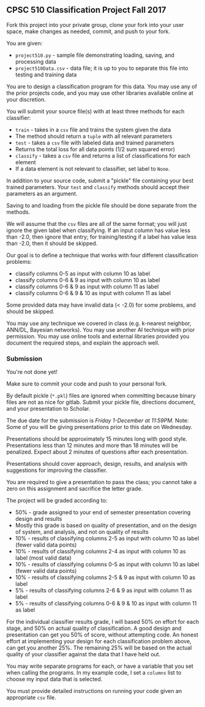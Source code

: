 ## CPSC 510 Classification Project Fall 2017

Fork this project into your private group, clone your fork into your user space, make changes as needed, commit, and push to your fork.

You are given:
 * `project510.py` - sample file demonstrating loading, saving, and processing data
 * `project510Data.csv` - data file; it is up to you to separate this file into testing and training data

You are to design a classification program for this data.  You may use any of the prior projects code, and you may use other libraries available online at your discretion.

You will submit your source file(s) with at least three methods for each classifier:
 * `train` - takes in a `csv` file and trains the system given the data
  * The method should return a `tuple` with all relevant parameters
 * `test` - takes a `csv` file with labeled data and trained parameters
  * Returns the total loss for all data points (1/2 sum squared error)
 * `classify` - takes a `csv` file and returns a list of classifications for each element
  * If a data element is not relevant to classifier, set label to `None`.

 In addition to your source code, submit a "pickle" file containing your best trained parameters.  Your `test` and `classify` methods should accept their parameters as an argument.

 Saving to and loading from the pickle file should be done separate from the methods.

We will assume that the `csv` files are all of the same format; you will just ignore the given label when classifying.  If an input column has value less than -2.0, then ignore that entry; for training/testing if a label has value less than -2.0, then it should be skipped.

Our goal is to define a technique that works with four different classification problems:
* classify columns 0-5 as input with column 10 as label
* classify columns 0-6 & 9  as input with column 10 as label
* classify columns 0-6 & 9  as input with column 11 as label
* classify columns 0-6 & 9 & 10  as input with column 11 as label

Some provided data may have invalid data (< -2.0) for some problems, and should be skipped.

You may use any technique we covered in class (e.g. k-nearest neighbor, ANN/DL, Bayesian networks).
You may use another AI technique with prior permission.
You may use online tools and external libraries provided you document the required steps, and explain the approach well.

### Submission

You're not done yet!

Make sure to commit your code and push to your personal fork.

By default pickle (`*.pkl`) files are ignored when committing because binary files
are not as nice for gitlab.  Submit your pickle file, directions document, and your presentation to Scholar.

The due date for the submission is *Friday 1-December at 11:59PM*.
Note: Some of you will be giving presentations prior to this date on Wednesday.

Presentations should be approximately 15 minutes long with good style.
Presentations less than 12 minutes and more than 18 minutes will be penalized.
Expect about 2 minutes of questions after each presentation.

Presentations should cover approach, design, results, and analysis with suggestions for
improving the classifier.

You are required to give a presentation to pass the class; you cannot take a zero on
this assignment and sacrifice the letter grade.  

The project will be graded according to:
 * 50% - grade assigned to your end of semester presentation covering design and results
  * Mostly this grade is based on quality of presentation, and on the design of system, and analysis, and not on quality of results
 * 10% - results of classifying columns 2-5 as input with column 10 as label (fewer valid data points)
 * 10% - results of classifying columns 2-4 as input with column 10 as label (most valid data)
 * 10% - results of classifying columns 0-5 as input with column 10 as label (fewer valid data points)
 * 10% - results of classifying columns 2-5 & 9  as input with column 10 as label
 *  5% - results of classifying columns 2-6 & 9  as input with column 11 as label
 *  5% - results of classifying columns 0-6 & 9 & 10  as input with column 11 as label
</div>
For the individual classifier results grade, I will based 50% on effort for each stage, and 50% on actual quality of classification.
A good design and presentation can get you 50% of score, without attempting code.
An honest effort at implementing your design for each classification problem above, can get you another 25%.  The remaining 25% will be based on the actual quality of your classifier against the data that I have held out.

You may write separate programs for each, or have a variable that you set when calling the programs.
In my example code, I set a ``columns`` list to choose my input data that is selected.

You must provide detailed instructions on running your code given an appropriate `csv` file.
